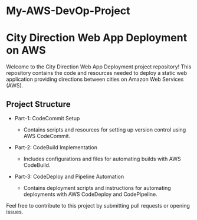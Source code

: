 # My-AWS-DevOp-Project
# City Direction Web App Deployment on AWS

Welcome to the City Direction Web App Deployment project repository! This repository contains the code and resources needed to deploy a static web application providing directions between cities on Amazon Web Services (AWS). 


## Project Structure

- Part-1: CodeCommit Setup
  - Contains scripts and resources for setting up version control using AWS CodeCommit.

- Part-2: CodeBuild Implementation
  - Includes configurations and files for automating builds with AWS CodeBuild.

- Part-3: CodeDeploy and Pipeline Automation
  - Contains deployment scripts and instructions for automating deployments with AWS CodeDeploy and CodePipeline.


Feel free to contribute to this project by submitting pull requests or opening issues.



